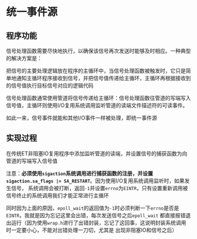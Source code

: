# 统一事件源
## 程序功能
信号处理函数需要尽快地执行，以确保该信号再次发送时能够及时相应。一种典型的解决方案是：

把信号的主要处理逻辑放在程序的主循环中，当信号处理函数被触发时，它只是简单地通知主循环程序接收到信号，并把信号值传递给主循环，主循环再根据接收到的信号值执行目标信号对应的逻辑代码

信号处理函数通常使用管道将信号传递给主循环：信号处理函数往管道的写端写入信号值，主循环则使用I/O复用系统调用监听管道的读端文件描述符的可读事件。

如此一来，信号事件就能和其他I/O事件一样被处理，即统一事件源

## 实现过程
在传统ET非阻塞IO复用程序中添加监听管道的读端，并设置信号的捕获函数为向管道的写端写入信号值

注意：**必须使用`sigaction`系统调用进行捕获函数的注册，并设置`sigaction.sa_flags |= SA_RESTART`**。因为使用I/O复用系统调用监听时，如果发生信号，
系统调用会被打断，返回`-1`并设置`errno`为`EINTR`，只有设置重新调用被信号终止的系统调用我们才能正常进行主循环

同时因为上面的原因，`epoll_wait`的返回值为`-1`时必须判断一下`errno`是否是`EINTR`，我就是因为忘记这里会出错，每次发送信号之后`epoll_wait`
都直接报错退出运行（因为使用`wrap.h`进行了出错封装，忘记了这回事，这说明封装系统调用时一定要小心，不能对出错处理一刀切，尤其是
出现非阻塞IO和信号之后）